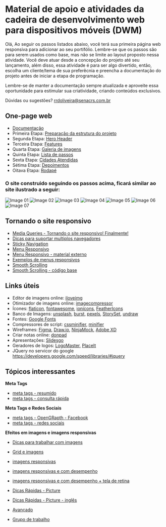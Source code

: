 # Material de apoio e atividades da cadeira de desenvolvimento web para dispositivos móveis (DWM)

Olá, 
Ao seguir os passos listados abaixo, você terá sua primeira página web responsiva para adicionar ao seu portifólio.
Lembre-se que os passos são para serem usados como base, mas não se limite ao layout proposto nessa atividade.
Você deve atuar desde a concepção do projeto até seu lançamento, além disso, essa atividade é para ser algo divertido, então, escolha um cliente/tema de sua preferêcnia e preencha a documentação do projeto antes de iniciar a etapa de programação.

Lembre-se de manter a documentação sempre atualizada e aproveite essa oportunidade para estimular sua criatividade, criando conteúdos exclusivos.

Dúvidas ou sugestões? rrdoliveira@senacrs.com.br

## One-page web

  - [Documentação](docs/documento%207.md)
  - Primeira Etapa: [Preparação da estrutura do projeto](docs/primeira-etapa.md)
  - Segunda Etapa: [Hero Header](docs/segunda-etapa.md)
  - Terceira Etapa: [Features](docs/terceira-etapa.md)
  - Quarta Etapa: [Galeria de imagens](docs/quarta-etapa.md)
  - Quinta Etapa: [Lista de passos](docs/quinta-etapa.md)
  - Sexta Etapa: [Cidades Atendidas](docs/sexta-etapa.md)
  - Sétima Etapa: [Depoimentos](docs/setima-etapa.md)
  - Oitava Etapa: [Rodapé](docs/oitava-etapa.md)
  
### O site construido seguindo os passos acima, ficará similar ao site ilustrado a seguir:
  
  ![Image 01](/assets/sp1.png)
  ![Image 02](/assets/sp2.png)
  ![Image 03](/assets/sp3.png)
  ![Image 04](/assets/sp4.png)
  ![Image 05](/assets/sp5.png)
  ![Image 06](/assets/sp6.png)
  ![Image 07](/assets/sp7.png)
  
  ## Tornando o site responsivo
  
  - [Media Queries - Tornando o site responsivo! Finalmente!](docs/mediaqueries.md)
  - [Dicas para suportar multiplos navegadores](https://github.com/romuloreis/DWDM/blob/master/dicas_navegadores.md)
  - [Sticky Navigation](https://github.com/romuloreis/DWDM/blob/master/sticky_navigation.md)
  - [Menu Responsivo](https://github.com/romuloreis/DWDM/blob/master/menuresponsivo.md)
  - [Menu Responsivo - material externo](https://css-tricks.com/convert-menu-to-dropdown/)
  - [Exemplos de menus responsivos](https://1stwebdesigner.com/code-snippets-responsive-navigation-menu/)
  - [Smooth Scrolling](https://css-tricks.com/snippets/jquery/smooth-scrolling/)
  - [Smooth Scrolling - código base](assets/smoothscrolling.md)

## Links úteis
  - Editor de imagens online: [iloveimg](https://www.iloveimg.com/)
  - Otimizador de imagens online: [imagecompressor](https://imagecompressor.com/)
  - Ícones: [flaticon](https://www.flaticon.com/), [fontawesome](https://fontawesome.com/), [ionicons](https://ionicons.com/), [FeatherIcons](https://feathericons.com/)
  - Banco de Imagens: [unsplash](https://unsplash.com/), [burst](https://pt.shopify.com/burst/imagens-sem-direitos-autorais), [pexels](https://www.pexels.com/pt-br/), [StorySet](https://storyset.com/), [undraw](https://undraw.co/)
  - Fontes: [Google Fonts](https://fonts.google.com/)
  - Compressores de script: [cssminifier](https://cssminifier.com/), [minifier](https://www.minifier.org/)
  - Wireframes: [Figma](https://www.figma.com/), [Draw.io](https://www.draw.io/), [NinjaMock](https://ninjamock.com/), [Adobe XD](https://www.adobe.com/br/products/xd.html)
  - Criar notas online: [donpad](http://dontpad.com/)
  - Apresentações: [Slidesgo](https://slidesgo.com/)
  - Geradores de logos: [LogoMaster](https://logomaster.ai/), [PlaceIt](https://br.placeit.net/)
  - JQuery no servicor do google https://developers.google.com/speed/libraries/#jquery
  
## Tópicos interessantes

  **Meta Tags**

 - [meta tags - resumido](https://www.devmedia.com.br/html-meta-tags-entendendo-o-uso-de-meta-tags/30328)
 - [meta tags - consulta rápida](https://www.w3schools.com/tags/tag_meta.asp)
 
  **Meta Tags e Redes Sociais**
  
 - [meta tags - OpenGRapth - Facebook](https://tableless.com.br/utilizando-meta-tags-facebook/)
 - [meta tags - redes sociais](https://rockcontent.com/blog/meta-tags-para-redes-sociais/)
 
 **Efeitos em imagens e imagens responsivas**
 
 - [Dicas para trabalhar com imagens](https://www.w3schools.com/css/css3_images.asp)
 - [Grid e imagens](https://medium.com/samsung-internet-dev/common-responsive-layouts-with-css-grid-and-some-without-245a862f48df)
 - [imagens responsivas](https://css-tricks.com/planning-for-responsive-images/)
 - [imagens responsivas e com desempenho](https://developer.mozilla.org/pt-BR/docs/Aprender/HTML/Multimedia_and_embedding/Responsive_images)
 - [imagens responsivas e com desempenho + tela de retina](https://internetingishard.com/html-and-css/responsive-images/)

- [Dicas Rápidas - Picture](https://webdesign.tutsplus.com/pt/tutorials/quick-tip-how-to-use-html5-picture-for-responsive-images--cms-21015)
- [Dicas Rápidas - Picture - inglês](https://www.freecodecamp.org/news/time-saving-css-techniques-to-create-responsive-images-ebb1e84f90d5/)
 - [Avançado](https://tableless.com.br/imagens-responsivas-de-alta-performance/)
 - [Grupo de trabalho](https://responsiveimages.org/)
 
 
